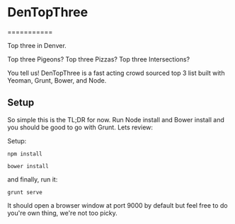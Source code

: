 # DenTopThree
===========

Top three in Denver. 

Top three Pigeons?
Top three Pizzas?
Top three Intersections?

You tell us! DenTopThree is a fast acting crowd sourced top 3 list built with Yeoman, Grunt, Bower, and Node.

## Setup

So simple this is the TL;DR for now. Run Node install and Bower install and you should be good to go with Grunt. Lets review:

Setup:

	npm install

	bower install

and finally, run it:

	grunt serve

It should open a browser window at port 9000 by default but feel free to do you're own thing, we're not too picky.
